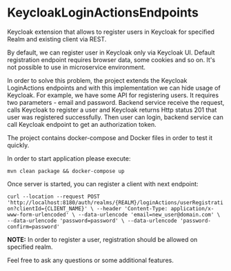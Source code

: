 # KeycloakLoginActionsEndpoints
Keycloak extension that allows to register users in Keycloak for specified Realm and existing client via REST.

By default, we can register user in Keycloak only via Keycloak UI. Default registration endpoint requires browser data, some cookies and so on. It's not possible to use in microservice environment.

In order to solve this problem, the project extends the Keycloak LoginActions endpoints and with this implementation we can hide usage of Keycloak. 
For example, we have some API for registering users. It requires two parameters - email and password. Backend service receive the request, calls Keycloak to register a user and Keycloak returns Http status 201 that user was registered successfully. Then user can login, backend service can call Keycloak endpoint to get an authorization token.

The project contains docker-compose and Docker files in order to test it quickly.

In order to start application please execute:
 
`mvn clean package && docker-compose up`

Once server is started, you can register a client with next endpoint:

`curl --location --request POST 'http://localhost:8180/auth/realms/{REALM}/loginActions/userRegistration?clientId={CLIENT_NAME}' \
 --header 'Content-Type: application/x-www-form-urlencoded' \
 --data-urlencode 'email=new_user@domain.com' \
 --data-urlencode 'password=password' \
 --data-urlencode 'password-confirm=password'`

**NOTE:** In order to register a user, registration should be allowed on specified realm.

Feel free to ask any questions or some additional features.